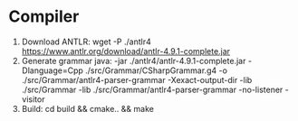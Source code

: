 # Compiler
1. Download ANTLR: wget -P ./antlr4 https://www.antlr.org/download/antlr-4.9.1-complete.jar
2. Generate grammar java: -jar ./antlr4/antlr-4.9.1-complete.jar -Dlanguage=Cpp ./src/Grammar/CSharpGrammar.g4 -o ./src/Grammar/antlr4-parser-grammar -Xexact-output-dir -lib ./src/Grammar -lib ./src/Grammar/antlr4-parser-grammar -no-listener -visitor
3. Build: cd build && cmake.. && make